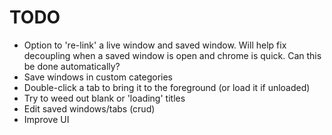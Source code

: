 TODO
====

- Option to 're-link' a live window and saved window. Will help fix decoupling when a saved window is open and chrome is quick. Can this be done automatically?
- Save windows in custom categories
- Double-click a tab to bring it to the foreground (or load it if unloaded)
- Try to weed out blank or 'loading' titles
- Edit saved windows/tabs (crud)
- Improve UI
